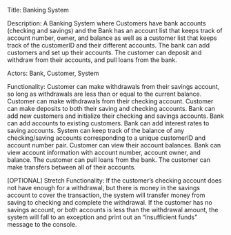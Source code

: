 Title: Banking System

Description: A Banking System where Customers have bank accounts (checking and savings) and the Bank has an account list that keeps track of account number, owner, and balance as well as a customer list that keeps track of the customerID and their different accounts. The bank can add customers and set up their accounts. The customer can deposit and withdraw from their accounts, and pull loans from the bank.

Actors: Bank, Customer, System

Functionality: 
Customer can make withdrawals from their savings account, so long as withdrawals are less than or equal to the current balance. 
Customer can make withdrawals from their checking account. 
Customer can make deposits to both their saving and checking accounts. 
Bank can add new customers and initialize their checking and savings accounts. 
Bank can add accounts to existing customers. 
Bank can add interest rates to saving accounts. 
System can keep track of the balance of any checking/saving accounts corresponding to a unique customerID and account number pair. 
Customer can view their account balances. 
Bank can view account information with account number, account owner, and balance. 
The customer can pull loans from the bank. 
The customer can make transfers between all of their accounts. 

[OPTIONAL] Stretch Functionality: 
If the customer’s checking account does not have enough for a withdrawal, but there is money in the savings account to cover the transaction, the system will transfer money from saving to checking and complete the withdrawal.
If the customer has no savings account, or both accounts is less than the withdrawal amount, the system will fall to an exception and print out an “insufficient funds” message to the console.
